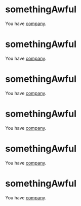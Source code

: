 # somethingAwful

You have [company](https://somethingawful.netlify.app/).
# somethingAwful

You have [company](https://somethingawful.netlify.app/).
# somethingAwful

You have [company](https://somethingawful.netlify.app/).
# somethingAwful

You have [company](https://somethingawful.netlify.app/).
# somethingAwful

You have [company](https://somethingawful.netlify.app/).
# somethingAwful

You have [company](https://somethingawful.netlify.app/).
